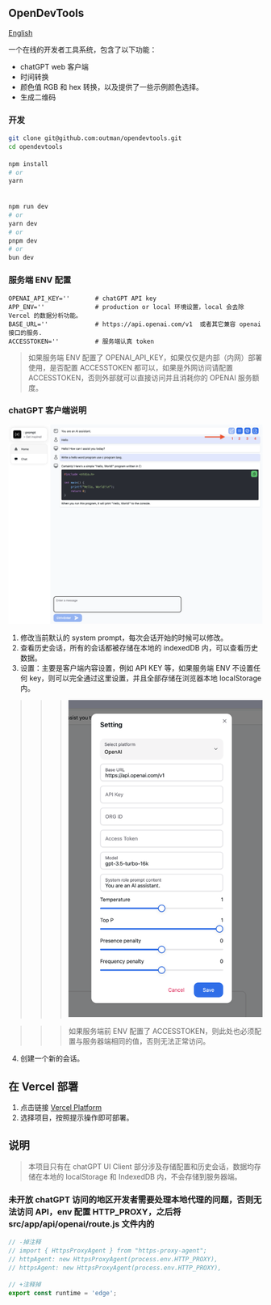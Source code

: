 ## OpenDevTools
[English](https://github.com/outman/opendevtools/blob/main/README.md)

一个在线的开发者工具系统，包含了以下功能：
- chatGPT web 客户端
- 时间转换
- 颜色值 RGB 和 hex 转换，以及提供了一些示例颜色选择。
- 生成二维码


### 开发
```bash
git clone git@github.com:outman/opendevtools.git
cd opendevtools

npm install
# or 
yarn


npm run dev
# or
yarn dev
# or
pnpm dev
# or
bun dev
```

### 服务端 ENV 配置 
```env
OPENAI_API_KEY=''       # chatGPT API key
APP_ENV=''              # production or local 环境设置，local 会去除 Vercel 的数据分析功能。
BASE_URL=''             # https://api.openai.com/v1  或者其它兼容 openai 接口的服务.
ACCESSTOKEN=''          # 服务端认真 token
```

> 如果服务端 ENV 配置了 OPENAI_API_KEY，如果仅仅是内部（内网）部署使用，是否配置 ACCESSTOKEN 都可以，如果是外网访问请配置 ACCESSTOKEN，否则外部就可以直接访问并且消耗你的 OPENAI 服务额度。

### chatGPT 客户端说明

![image](https://github.com/outman/opendevtools/blob/main/example/example.png?raw=true)

1. 修改当前默认的 system prompt，每次会话开始的时候可以修改。
2. 查看历史会话，所有的会话都被存储在本地的 indexedDB 内，可以查看历史数据。
3. 设置：主要是客户端内容设置，例如 API KEY 等，如果服务端 ENV 不设置任何 key，则可以完全通过这里设置，并且全部存储在浏览器本地 localStorage 内。

>>> ![image](https://github.com/outman/opendevtools/blob/main/example/settings.png?raw=true)

>>> 如果服务端前 ENV 配置了 ACCESSTOKEN，则此处也必须配置与服务器端相同的值，否则无法正常访问。

4. 创建一个新的会话。

## 在 Vercel 部署

1. 点击链接 [Vercel Platform](https://vercel.com/new/import?s=https%3A%2F%2Fgithub.com%2Foutman%2Fopendevtools&hasTrialAvailable=1&showOptionalTeamCreation=false&project-name=opendevtools&framework=nextjs&totalProjects=1&remainingProjects=1) 
2. 选择项目，按照提示操作即可部署。

## 说明
> 本项目只有在 chatGPT UI Client 部分涉及存储配置和历史会话，数据均存储在本地的 localStorage 和 IndexedDB 内，不会存储到服务器端。

### 未开放 chatGPT 访问的地区开发者需要处理本地代理的问题，否则无法访问 API，env 配置 HTTP_PROXY，之后将 src/app/api/openai/route.js 文件内的 
```javascript
// -掉注释
// import { HttpsProxyAgent } from "https-proxy-agent";
// httpAgent: new HttpsProxyAgent(process.env.HTTP_PROXY),
// httpsAgent: new HttpsProxyAgent(process.env.HTTP_PROXY),

// +注释掉
export const runtime = 'edge';
```